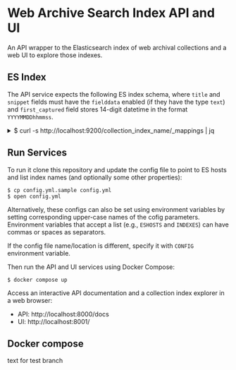 # Web Archive Search Index API and UI

An API wrapper to the Elasticsearch index of web archival collections and a web UI to explore those indexes.

## ES Index

The API service expects the following ES index schema, where `title` and `snippet` fields must have the `fielddata` enabled (if they have the type `text`) and `first_captured` field stores 14-digit datetime in the format `YYYYMMDDhhmmss`.

<details>
<summary>$ curl -s http://localhost:9200/collection_index_name/_mappings | jq</summary>

```json
{
  "collection_index_name": {
    "mappings": {
      "properties": {
        "domain": {
          "type": "keyword"
        },
        "first_captured": {
          "type": "keyword"
        },
        "host": {
          "type": "keyword"
        },
        "language": {
          "type": "keyword"
        },
        "publication_date": {
          "type": "date"
        },
        "snippet": {
          "type": "text",
          "fielddata": true
        },
        "surt_url": {
          "type": "keyword"
        },
        "text_extraction_method": {
          "type": "keyword"
        },
        "title": {
          "type": "text",
          "fielddata": true
        },
        "tld": {
          "type": "keyword"
        },
        "url": {
          "type": "keyword"
        },
        "version": {
          "type": "keyword"
        }
      }
    }
  }
}
```

</details>

## Run Services

To run it clone this repository and update the config file to point to ES hosts and list index names (and optionally some other properties):

```
$ cp config.yml.sample config.yml
$ open config.yml
```

Alternatively, these configs can also be set using environment variables by setting corresponding upper-case names of the cofig parameters.
Environment variables that accept a list (e.g., `ESHOSTS` and `INDEXES`) can have commas or spaces as separators.

If the config file name/location is different, specify it with `CONFIG` environment variable.

Then run the API and UI services using Docker Compose:

```
$ docker compose up
```

Access an interactive API documentation and a collection index explorer in a web browser:

- API: http://localhost:8000/docs
- UI: http://localhost:8001/

## Docker compose

text for test branch
